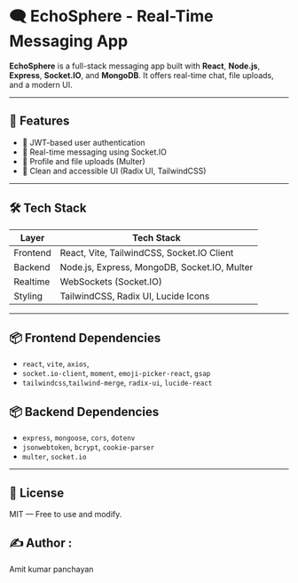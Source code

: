 
# 🗨️ EchoSphere - Real-Time Messaging App

**EchoSphere** is a full-stack messaging app built with **React**, **Node.js**, **Express**, **Socket.IO**, and **MongoDB**. It offers real-time chat, file uploads, and a modern UI.

---

## 🚀 Features

- 🔐 JWT-based user authentication
- 💬 Real-time messaging using Socket.IO
- 📁 Profile and file uploads (Multer)
- 🎨 Clean and accessible UI (Radix UI, TailwindCSS)

---

## 🛠️ Tech Stack

| Layer     | Tech Stack                                            |
|-----------|--------------------------------------------------------|
| Frontend  | React, Vite, TailwindCSS, Socket.IO Client   |
| Backend   | Node.js, Express, MongoDB, Socket.IO, Multer          |
| Realtime  | WebSockets (Socket.IO)                                |
| Styling   | TailwindCSS, Radix UI, Lucide Icons             |


---

## 📦 Frontend Dependencies

- `react`, `vite`, `axios`,
- `socket.io-client`, `moment`, `emoji-picker-react`, `gsap`
- `tailwindcss`,`tailwind-merge`, `radix-ui`, `lucide-react`

## 📦 Backend Dependencies

- `express`, `mongoose`, `cors`, `dotenv`
- `jsonwebtoken`, `bcrypt`, `cookie-parser`
- `multer`, `socket.io`

---

## 🧊 License

MIT — Free to use and modify.

## ✍️ Author :
Amit kumar panchayan
